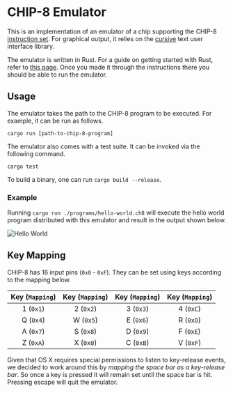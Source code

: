 # CHIP-8 Emulator

This is an implementation of an emulator of a chip supporting the CHIP-8 
[instruction set](https://en.wikipedia.org/wiki/CHIP-8). For graphical output, 
it relies on the [cursive](https://github.com/gyscos/cursive) text user interface 
library.

The emulator is written in Rust. For a guide on getting started with Rust, refer 
to [this page](https://www.rust-lang.org/learn/get-started). Once you made it 
through the instructions there you should be able to run the emulator.

## Usage

The emulator takes the path to the CHIP-8 program to be executed. For example,
it can be run as follows.

```
cargo run [path-to-chip-8-program]
```

The emulator also comes with a test suite. It can be invoked via the following 
command.

```
cargo test
```

To build a binary, one can run `cargo build --release`.

### Example

Running `cargo run ./programs/hello-world.ch8` will execute the hello world 
program distributed with this emulator and result in the output shown below.

![Hello World](https://i.imgur.com/jtZRl7L.png)

## Key Mapping

CHIP-8 has 16 input pins (`0x0` - `0xF`). They can be set using keys according to the
mapping below.

| Key (`Mapping`) | Key (`Mapping`) | Key (`Mapping`) | Key (`Mapping`) | 
| :-------------: | :-------------: | :-------------: | :-------------: | 
|    1 (`0x1`)    |    2 (`0x2`)    |    3 (`0x3`)    |    4 (`0xC`)    |
|    Q (`0x4`)    |    W (`0x5`)    |    E (`0x6`)    |    R (`0xD`)    |
|    A (`0x7`)    |    S (`0x8`)    |    D (`0x9`)    |    F (`0xE`)    |
|    Z (`0xA`)    |    X (`0x0`)    |    C (`0xB`)    |    V (`0xF`)    |

Given that OS X requires special permissions to listen to key-release events, we decided to
work around this by _mapping the space bar as a key-release bar_. So once a key is pressed
it will remain set until the space bar is hit. Pressing escape will quit the emulator.
